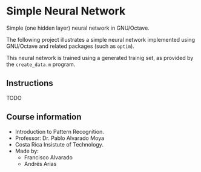 # Simple Neural Network
Simple (one hidden layer) neural network in GNU/Octave.

The following project illustrates a simple neural network
implemented using GNU/Octave and related packages (such as `optim`).

This neural network is trained using a generated trainig set, as
provided by the `create_data.m` program.

## Instructions
TODO

## Course information
* Introduction to Pattern Recognition.
* Professor: Dr. Pablo Alvarado Moya
* Costa Rica Insistute of Technology.
* Made by:
    * Francisco Alvarado
    * Andrés Arias